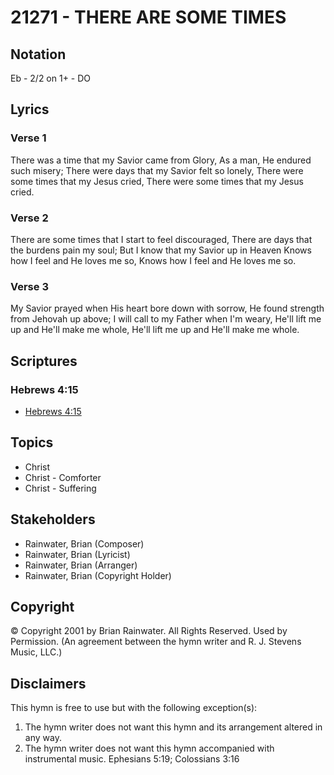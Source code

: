 # 21271 - THERE ARE SOME TIMES

## Notation

Eb - 2/2 on 1+ - DO

## Lyrics

### Verse 1

There was a time that my Savior came from Glory, As a man, He endured such misery; There were days that my Savior felt so lonely, There were some times that my Jesus cried, There were some times that my Jesus cried.

### Verse 2

There are some times that I start to feel discouraged, There are days that the burdens pain my soul; But I know that my Savior up in Heaven Knows how I feel and He loves me so, Knows how I feel and He loves me so.

### Verse 3

My Savior prayed when His heart bore down with sorrow, He found strength from Jehovah up above; I will call to my Father when I'm weary, He'll lift me up and He'll make me whole, He'll lift me up and He'll make me whole.


## Scriptures

### Hebrews 4:15

- [Hebrews 4:15](https://www.biblegateway.com/passage/?search=Hebrews%204%3A15)


## Topics

- Christ
- Christ - Comforter
- Christ - Suffering

## Stakeholders

- Rainwater, Brian (Composer)
- Rainwater, Brian (Lyricist)
- Rainwater, Brian (Arranger)
- Rainwater, Brian (Copyright Holder)

## Copyright

© Copyright 2001 by Brian Rainwater. All Rights Reserved. Used by Permission.
(An agreement between the hymn writer and R. J. Stevens Music, LLC.)

## Disclaimers

This hymn is free to use but with the following exception(s):
1. The hymn writer does not want this hymn and its arrangement altered in any way.
2. The hymn writer does not want this hymn accompanied with instrumental music.
Ephesians 5:19; Colossians 3:16

